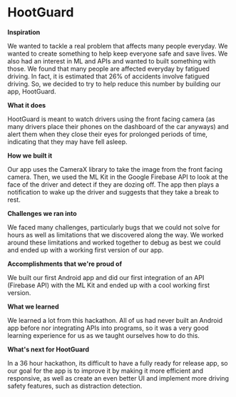# HootGuard

<b>Inspiration</b>

We wanted to tackle a real problem that affects many people everyday. We wanted to create something to help keep everyone safe and save lives. We also had an interest in ML and APIs and wanted to built something with those. We found that many people are affected everyday by fatigued driving. In fact, it is estimated that 26% of accidents involve fatigued driving. So, we decided to try to help reduce this number by building our app, HootGuard.

<b>What it does</b>

HootGuard is meant to watch drivers using the front facing camera (as many drivers place their phones on the dashboard of the car anyways) and alert them when they close their eyes for prolonged periods of time, indicating that they may have fell asleep.

<b>How we built it</b>

Our app uses the CameraX library to take the image from the front facing camera. Then, we used the ML Kit in the Google Firebase API to look at the face of the driver and detect if they are dozing off. The app then plays a notification to wake up the driver and suggests that they take a break to rest.

<b>Challenges we ran into</b>

We faced many challenges, particularly bugs that we could not solve for hours as well as limitations that we discovered along the way. We worked around these limitations and worked together to debug as best we could and ended up with a working first version of our app.

<b>Accomplishments that we're proud of</b>

We built our first Android app and did our first integration of an API (Firebase API) with the ML Kit and ended up with a cool working first version.

<b>What we learned</b>

We learned a lot from this hackathon. All of us had never built an Android app before nor integrating APIs into programs, so it was a very good learning experience for us as we taught ourselves how to do this.

<b>What's next for HootGuard</b>

In a 36 hour hackathon, its difficult to have a fully ready for release app, so our goal for the app is to improve it by making it more efficient and responsive, as well as create an even better UI and implement more driving safety features, such as distraction detection.
